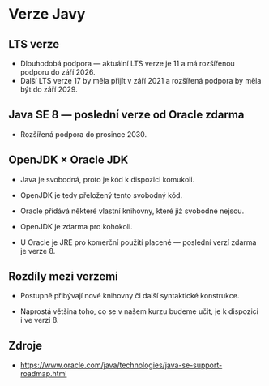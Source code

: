 # Verze Javy

## LTS verze

- Dlouhodobá podpora &mdash; aktuální LTS verze je 11 a&nbsp;má rozšířenou podporu do září 2026.
- Další LTS verze 17 by měla přijít v&nbsp;září 2021 a&nbsp;rozšířená podpora by měla být do září 2029.

## Java SE 8 &mdash; poslední verze od Oracle zdarma

- Rozšířená podpora do prosince 2030.

## OpenJDK × Oracle JDK

- Java je svobodná, proto je kód k&nbsp;dispozici komukoli.
- OpenJDK je tedy přeložený tento svobodný kód.

- Oracle přidává některé vlastní knihovny, které již svobodné nejsou.

- OpenJDK je zdarma pro kohokoli.

- U&nbsp;Oracle je JRE pro komerční použití placené &mdash; poslední verzí zdarma je verze 8.

## Rozdíly mezi verzemi

- Postupně přibývají nové knihovny či další syntaktické konstrukce.

- Naprostá většina toho, co se v&nbsp;našem kurzu budeme učit, je k&nbsp;dispozici i&nbsp;ve verzi 8.

## Zdroje

- https://www.oracle.com/java/technologies/java-se-support-roadmap.html